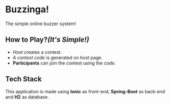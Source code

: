 # Buzzinga!

The simple online buzzer system!

## How to Play?_(It's Simple!)_

* *Host* creates a contest. 
* A _contest code_ is generated on host page.
* **Participants** can join the contest using the _code_.

## Tech Stack

This application is made using **Ionic** as front-end, **Spring-Boot** as back-end and **H2** as database.
